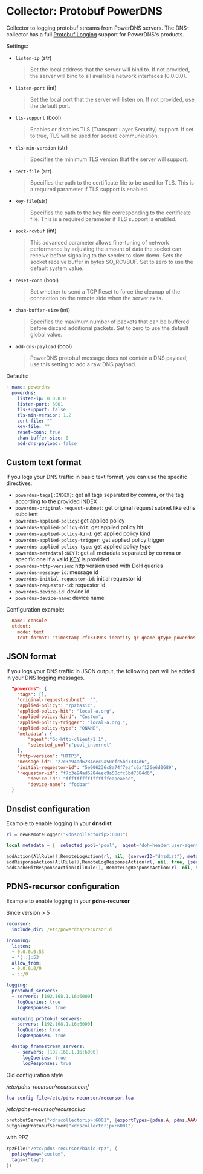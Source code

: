 # Collector: Protobuf PowerDNS

Collector to logging protobuf streams from PowerDNS servers. The DNS-collector has a full [Protobuf Logging](https://dnsdist.org/reference/protobuf.html) support for PowerDNS's products.

Settings:

* `listen-ip` (str)
  > Set the local address that the server will bind to. 
  > If not provided, the server will bind to all available network interfaces (0.0.0.0).

* `listen-port` (int)
  > Set the local port that the server will listen on. If not provided, use the default port.

* `tls-support` (bool)
  > Enables or disables TLS (Transport Layer Security) support.
  > If set to true, TLS will be used for secure communication.

* `tls-min-version` (str)
  > Specifies the minimum TLS version that the server will support.

* `cert-file` (str)
  > Specifies the path to the certificate file to be used for TLS.
  > This is a required parameter if TLS support is enabled.

* `key-file`(str)
  > Specifies the path to the key file corresponding to the certificate file.
  > This is a required parameter if TLS support is enabled.

* `sock-rcvbuf` (int)
  > This advanced parameter allows fine-tuning of network performance by adjusting the amount of data the socket can receive before signaling to the sender to slow down. Sets the socket receive buffer in bytes SO_RCVBUF.
  > Set to zero to use the default system value.

* `reset-conn` (bool)
  > Set whether to send a TCP Reset to force the cleanup of the connection on the remote side when the server exits.

* `chan-buffer-size` (int)
  > Specifies the maximum number of packets that can be buffered before discard additional packets.
  > Set to zero to use the default global value.

* `add-dns-payload` (bool)
  > PowerDNS protobuf message does not contain a DNS payload; use this setting to add a raw DNS payload.

Defaults:

```yaml
- name: powerdns
  powerdns:
    listen-ip: 0.0.0.0
    listen-port: 6001
    tls-support: false
    tls-min-version: 1.2
    cert-file: ""
    key-file: ""
    reset-conn: true
    chan-buffer-size: 0
    add-dns-payload: false
```

## Custom text format

If you logs your DNS traffic in basic text format, you can use the specific directives:

* `powerdns-tags[:INDEX]`: get all tags separated by comma, or the tag according to the provided INDEX
* `powerdns-original-request-subnet`: get original request subnet like edns subclient
* `powerdns-applied-policy`: get applied policy
* `powerdns-applied-policy-hit`: get applied policy hit
* `powerdns-applied-policy-kind`: get applied policy kind
* `powerdns-applied-policy-trigger`: get applied policy trigger
* `powerdns-applied-policy-type`: get applied policy type
* `powerdns-metadata[:KEY]`: get  all metadata separated by comma or specific one if a valid [KEY](https://dnsdist.org/rules-actions.html#RemoteLogAction) is provided
* `powerdns-http-version`: http version used with DoH queries
* `powerdns-message-id`: message id
* `powerdns-initial-requestor-id`: initial requestor id
* `powerdns-requestor-id`: requestor id
* `powerdns-device-id`: device id
* `powerdns-device-name`: device name

Configuration example:

```ini
- name: console
  stdout:
    mode: text
    text-format: "timestamp-rfc3339ns identity qr qname qtype powerdns-metadata:selected_pool"
```

## JSON format

If you logs your DNS traffic in JSON output, the following part will be added in your DNS logging messages.

```json
  "powerdns": {
    "tags": [],
    "original-request-subnet": "",
    "applied-policy": "rpzbasic",
    "applied-policy-hit": "local-a.org",
    "applied-policy-kind": "Custom",
    "applied-policy-trigger": "local-a.org.",
    "applied-policy-type": "QNAME",
    "metadata": {
        "agent":"Go-http-client/1.1",
        "selected_pool":"pool_internet"
    },
    "http-version": "HTTP3",
    "message-id": "27c3e94ad6284eec9a50cfc5bd7384d6",
    "initial-requestor-id": "5e006236c8a74f7eafc6af126e6d0689",
    "requestor-id": "f7c3e94ad6284eec9a50cfc5bd7384d6",
		"device-id": "ffffffffffffffffeaaeaeae",
		"device-name": "foobar"
  }
```

## Dnsdist configuration

Example to enable logging in your **dnsdist**

```lua
rl = newRemoteLogger("<dnscollectorip>:6001")

local metadata = {  selected_pool='pool',  agent='doh-header:user-agent'  }

addAction(AllRule(),RemoteLogAction(rl, nil, {serverID="dnsdist"}, metadata))
addResponseAction(AllRule(),RemoteLogResponseAction(rl, nil, true, {serverID="dnsdist"}, metadata))
addCacheHitResponseAction(AllRule(), RemoteLogResponseAction(rl, nil, true, {serverID="dnsdist"}, metadata))
```

## PDNS-recursor configuration

Example to enable logging in your **pdns-recursor**

Since version > 5

```yaml
recursor:
  include_dir: /etc/powerdns/recursor.d

incoming:
  listen:
  - 0.0.0.0:53
  - '[::]:53'
  allow_from:
  - 0.0.0.0/0
  - ::/0

logging:
  protobuf_servers:
  - servers: [192.168.1.16:6000]
    logQueries: true
    logResponses: true

  outgoing_protobuf_servers:
  - servers: [192.168.1.16:6000]
    logQueries: true
    logResponses: true

  dnstap_framestream_servers:
    - servers: [192.168.1.16:6000]
      logQueries: true
      logResponses: true
```

Old configuration style

*/etc/pdns-recursor/recursor.conf*

```lua
lua-config-file=/etc/pdns-recursor/recursor.lua
```

*/etc/pdns-recursor/recursor.lua*

```lua
protobufServer("<dnscollectorip>:6001", {exportTypes={pdns.A, pdns.AAAA, pdns.CNAME}})
outgoingProtobufServer("<dnscollectorip>:6001")
```

with RPZ

```lua
rpzFile("/etc/pdns-recursor/basic.rpz", {
  policyName="custom",
  tags={"tag"}
})
```
